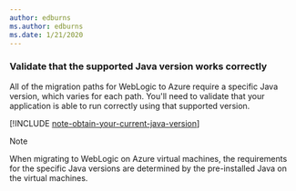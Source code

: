 ```yaml
---
author: edburns
ms.author: edburns
ms.date: 1/21/2020
---
```


### Validate that the supported Java version works correctly

All of the migration paths for WebLogic to Azure require a specific Java version, which varies for each path. You'll need to validate that your application is able to run correctly using that supported version.

[!INCLUDE [note-obtain-your-current-java-version](includes/note-obtain-your-current-java-version.md)]

> [!NOTE]
> When migrating to WebLogic on Azure virtual machines, the requirements for the specific Java versions are determined by the pre-installed Java on the virtual machines.
